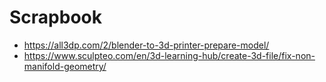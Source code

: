 # Scrapbook 

- https://all3dp.com/2/blender-to-3d-printer-prepare-model/
- https://www.sculpteo.com/en/3d-learning-hub/create-3d-file/fix-non-manifold-geometry/
